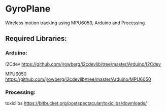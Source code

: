 # GyroPlane
Wireless motion tracking using MPU6050, Arduino and Processing

## Required Libraries:

### Arduino:
I2Cdev <https://github.com/jrowberg/i2cdevlib/tree/master/Arduino/I2Cdev>

MPU6050 <https://github.com/jrowberg/i2cdevlib/tree/master/Arduino/MPU6050>


### Processing:
toxiclibs <https://bitbucket.org/postspectacular/toxiclibs/downloads/>
